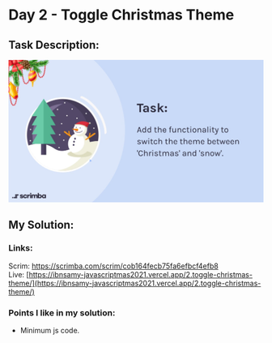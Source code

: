 # Day 2 - Toggle Christmas Theme

## Task Description:

![Task Description.](./main-task.jpg)

## My Solution:

### Links:

Scrim: [https://scrimba.com/scrim/cob164fecb75fa6efbcf4efb8
](https://scrimba.com/scrim/cob164fecb75fa6efbcf4efb8)  
Live: [https://ibnsamy-javascriptmas2021.vercel.app/2.toggle-christmas-theme/](https://ibnsamy-javascriptmas2021.vercel.app/2.toggle-christmas-theme/)

### Points I like in my solution:

- Minimum js code.
